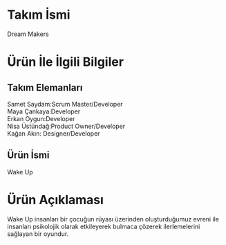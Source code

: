# Takım İsmi
Dream Makers
# Ürün İle İlgili Bilgiler
## Takım Elemanları
Samet Saydam:Scrum Master/Developer </br>
Maya Çankaya:Developer</br>
Erkan Oygun:Developer</br>
Nisa Üstündağ:Product Owner/Developer</br>
Kağan Akın: Designer/Developer

## Ürün İsmi
Wake Up
# Ürün Açıklaması
Wake Up insanları bir çocuğun rüyası üzerinden oluşturduğumuz evreni ile insanları psikolojik olarak etkileyerek bulmaca çözerek ilerlemelerini sağlayan bir oyundur.


